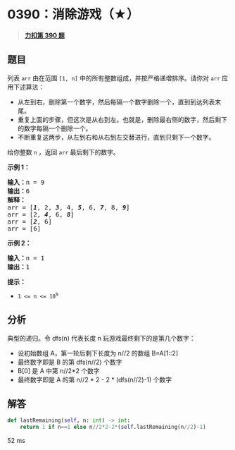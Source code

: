 # 0390：消除游戏（★）


> <u>**[力扣第 390 题](https://leetcode.cn/problems/elimination-game/)**</u>

## 题目

<p>列表 <code>arr</code> 由在范围 <code>[1, n]</code> 中的所有整数组成，并按严格递增排序。请你对 <code>arr</code> 应用下述算法：</p>

<div class="original__bRMd">
<div>
<ul>
<li>从左到右，删除第一个数字，然后每隔一个数字删除一个，直到到达列表末尾。</li>
<li>重复上面的步骤，但这次是从右到左。也就是，删除最右侧的数字，然后剩下的数字每隔一个删除一个。</li>
<li>不断重复这两步，从左到右和从右到左交替进行，直到只剩下一个数字。</li>
</ul>

<p>给你整数 <code>n</code> ，返回 <code>arr</code> 最后剩下的数字。</p>



<p><strong>示例 1：</strong></p>

<pre>
<strong>输入：</strong>n = 9
<strong>输出：</strong>6
<strong>解释：</strong>
arr = [<strong><em>1</em></strong>, 2, <em><strong>3</strong></em>, 4, <em><strong>5</strong></em>, 6, <em><strong>7</strong></em>, 8, <em><strong>9</strong></em>]
arr = [2, <em><strong>4</strong></em>, 6, <em><strong>8</strong></em>]
arr = [<em><strong>2</strong></em>, 6]
arr = [6]
</pre>

<p><strong>示例 2：</strong></p>

<pre>
<strong>输入：</strong>n = 1
<strong>输出：</strong>1
</pre>



<p><strong>提示：</strong></p>

<ul>
<li><code>1 &lt;= n &lt;= 10<sup>9</sup></code></li>
</ul>
</div>
</div>


## 分析

典型的递归。令 dfs(n) 代表长度 n 玩游戏最终剩下的是第几个数字：
- 设初始数组 A，第一轮后剩下长度为 n//2 的数组 B=A[1::2]
- 最终数字即是 B 的第 dfs(n//2) 个数字
- B[0] 是 A 中第 n//2*2 个数字
- 最终数字即是 A 的第 n//2 * 2 - 2 * (dfs(n//2)-1) 个数字

	
## 解答

```python
def lastRemaining(self, n: int) -> int:
    return 1 if n==1 else n//2*2-2*(self.lastRemaining(n//2)-1)
```
52 ms

